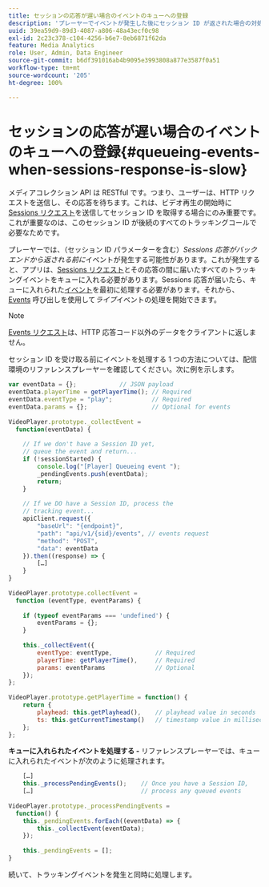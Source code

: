 ```yaml
---
title: セッションの応答が遅い場合のイベントのキューへの登録
description: 'プレーヤーでイベントが発生した後にセッション ID が返された場合の対処方法について説明します。 '
uuid: 39ea59d9-89d3-4087-a806-48a43ecf0c98
exl-id: 2c23c378-c104-4256-b6e7-8eb6871f62da
feature: Media Analytics
role: User, Admin, Data Engineer
source-git-commit: b6df391016ab4b9095e3993808a877e3587f0a51
workflow-type: tm+mt
source-wordcount: '205'
ht-degree: 100%

---
```


# セッションの応答が遅い場合のイベントのキューへの登録{#queueing-events-when-sessions-response-is-slow}

メディアコレクション API は RESTful です。つまり、ユーザーは、HTTP リクエストを送信し、その応答を待ちます。これは、ビデオ再生の開始時に [Sessions リクエスト](/help/media-collection-api/mc-api-ref/mc-api-sessions-req.md)を送信してセッション ID を取得する場合にのみ重要です。これが重要なのは、このセッション ID が後続のすべてのトラッキングコールで必要なためです。

プレーヤーでは、（セッション ID パラメーターを含む）_Sessions 応答がバックエンドから返される前に_&#x200B;イベントが発生する可能性があります。これが発生すると、アプリは、[Sessions リクエスト](/help/media-collection-api/mc-api-ref/mc-api-sessions-req.md)とその応答の間に届いたすべてのトラッキングイベントをキューに入れる必要があります。Sessions 応答が届いたら、キューに入れられた[イベント](/help/media-collection-api/mc-api-ref/mc-api-events-req.md)を最初に処理する必要があります。それから、[Events](/help/media-collection-api/mc-api-ref/mc-api-events-req.md) 呼び出しを使用して&#x200B;_ライブ_&#x200B;イベントの処理を開始できます。

>[!NOTE]
>
>[Events リクエスト](/help/media-collection-api/mc-api-ref/mc-api-events-req.md)は、HTTP 応答コード以外のデータをクライアントに返しません。

セッション ID を受け取る前にイベントを処理する 1 つの方法については、配信環境のリファレンスプレーヤーを確認してください。次に例を示します。

```js
var eventData = {};            // JSON payload 
eventData.playerTime = getPlayerTime(); // Required 
eventData.eventType = "play";           // Required 
eventData.params = {};                  // Optional for events 
 
VideoPlayer.prototype._collectEvent =  
  function(eventData) { 
 
    // If we don't have a Session ID yet,  
    // queue the event and return... 
    if (!sessionStarted) { 
        console.log("[Player] Queueing event "); 
        _pendingEvents.push(eventData); 
        return; 
    } 
 
    // If we DO have a Session ID, process the 
    // tracking event...     
    apiClient.request({ 
        "baseUrl": "{endpoint}", 
        "path": "api/v1/{sid}/events", // events request 
        "method": "POST", 
        "data": eventData 
    }).then((response) => {   
        […] 
    } 
} 
 
VideoPlayer.prototype.collectEvent =  
  function (eventType, eventParams) { 
         
    if (typeof eventParams === 'undefined') {   
        eventParams = {}; 
    } 
 
    this._collectEvent({                   
        eventType: eventType,            // Required 
        playerTime: getPlayerTime(),     // Required 
        params: eventParams              // Optional  
    });                                    
}; 
 
VideoPlayer.prototype.getPlayerTime = function() { 
    return { 
        playhead: this.getPlayhead(),    // playhead value in seconds 
        ts: this.getCurrentTimestamp()   // timestamp value in milliseconds 
    }; 
};
```

**キューに入れられたイベントを処理する -** リファレンスプレーヤーでは、キューに入れられたイベントが次のように処理されます。

```js
    […] 
    this._processPendingEvents();    // Once you have a Session ID, 
    […]                              // process any queued events 
 
VideoPlayer.prototype._processPendingEvents =  
  function() { 
    this._pendingEvents.forEach((eventData) => { 
        this._collectEvent(eventData); 
    }); 
 
    this._pendingEvents = []; 
}
```

続いて、トラッキングイベントを発生と同時に処理します。

